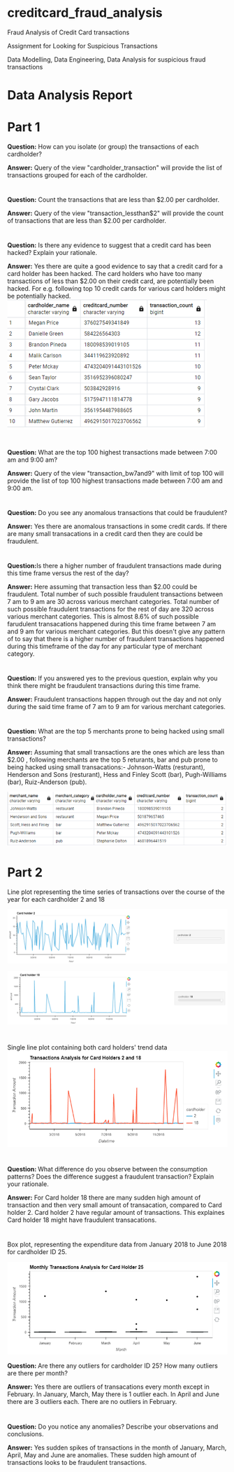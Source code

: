 # creditcard_fraud_analysis
Fraud Analysis of Credit Card transactions

Assignment for Looking for Suspicious Transactions

Data Modelling, Data Engineering, Data Analysis for suspicious fraud transactions

#
#


# <b>Data Analysis Report</b>

#

# Part 1

<b>Question:</b> How can you isolate (or group) the transactions of each cardholder?

<b>Answer:</b> Query of the view "cardholder_transaction" will provide the list of transactions grouped for each of the cardholder.

#

<b>Question:</b> Count the transactions that are less than $2.00 per cardholder.

<b>Answer:</b> Query of the view "transaction_lessthan$2" will provide the count of transactions that are less than $2.00 per cardholder.

#

<b>Question:</b> Is there any evidence to suggest that a credit card has been hacked? Explain your rationale.

<b>Answer:</b> Yes there are quite a good evidence to say that a credit card for a card holder has been hacked. The card holders who have too many transactions of less than $2.00 on their credit card, are potentially been hacked. For e.g. following top 10 credit cards for various card holders might be potentially hacked.
![A screenshot of the result.](Images/Top10_CC_hacked.png)
#

<b>Question:</b> What are the top 100 highest transactions made between 7:00 am and 9:00 am?

<b>Answer:</b> Query of the view "transaction_bw7and9" with limit of top 100 will provide the list of top 100 highest transactions made between 7:00 am and 9:00 am.

#
<b>Question:</b> Do you see any anomalous transactions that could be fraudulent?

<b>Answer:</b> Yes there are anomalous transactions in some credit cards. If there are many small transacations in a credit card then they are could be fraudulent.

#

<b>Question:</b>Is there a higher number of fraudulent transactions made during this time frame versus the rest of the day?

<b>Answer:</b> Here assuming that transaction less than $2.00 could be fraudulent. Total number of such possible fraudulent transactions between 7 am to 9 am are 30 across various merchant categories. Total number of such possible fraudulent transactions for the rest of day are 320 across various merchant categories. This is almost 8.6% of such possible farudulent transacations happened during this time frame between 7 am and 9 am for various merchant categories.
But this doesn't give any pattern of to say that there is a higher number of fraudulent transactions happened during this timeframe of the day for any particular type of merchant category.

#

<b>Question:</b> If you answered yes to the previous question, explain why you think there might be fraudulent transactions during this time frame.

<b>Answer:</b> Fraudulent transactions happen through out the day and not only during the said time frame of 7 am to 9 am for various merchant categories. 

#

<b>Question:</b> What are the top 5 merchants prone to being hacked using small transactions?

<b>Answer:</b> Assuming that small transactions are the ones which are less than  $2.00 , following merchants are the top 5 returants, bar and pub prone to being hacked using small transacations:- 
Johnson-Watts (resturant), Henderson and Sons (resturant),  Hess and Finley Scott (bar), Pugh-Williams (bar), Ruiz-Anderson (pub).

![A screenshot of the result.](Images/Top5_Merchants_Hacked.png)
#

# Part 2

Line plot representing the time series of transactions over the course of the year for each cardholder 2 and 18

![A screenshot of the result.](Images/Cardholder2.png)

![A screenshot of the result.](Images/Cardholder18.png)

#

Single line plot containing both card holders' trend data
![A screenshot of the result.](Images/Combined_Cardholder_2_18.png)

#


<b>Question: </b> What difference do you observe between the consumption patterns? Does the difference suggest a fraudulent transaction? Explain your rationale.

<b>Answer:</b> For Card holder 18 there are many sudden high amount of transaction and then very small amount of transacation, compared to Card holder 2. Card holder 2 have regular amount of transactions. This explaines Card holder 18 might have fraudulent transacations.

#
#

Box plot, representing the expenditure data from January 2018 to June 2018 for cardholder ID 25.

![A screenshot of the result.](Images/Box_plot_CC_25.png)

<b> Question: </b> Are there any outliers for cardholder ID 25? How many outliers are there per month?

<b>Answer:</b> Yes there are outliers of transacations every month except in February. In January, March, May there is 1 outlier each. In April and June there are 3 outliers each. There are no outliers in February.

#
<b>Question:</b> Do you notice any anomalies? Describe your observations and conclusions.

<b>Answer:</b> Yes sudden spikes of transactions in the month of January, March, April, May and June are anomalies. These sudden high amount of transactions  looks to be fraudulent transactions.









